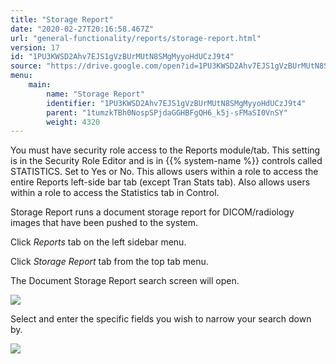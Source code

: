 ```yaml
---
title: "Storage Report"
date: "2020-02-27T20:16:58.467Z"
url: "general-functionality/reports/storage-report.html"
version: 17
id: "1PU3KWSD2Ahv7EJS1gVzBUrMUtN8SMgMyyoHdUCzJ9t4"
source: "https://drive.google.com/open?id=1PU3KWSD2Ahv7EJS1gVzBUrMUtN8SMgMyyoHdUCzJ9t4"
menu:
    main:
        name: "Storage Report"
        identifier: "1PU3KWSD2Ahv7EJS1gVzBUrMUtN8SMgMyyoHdUCzJ9t4"
        parent: "1tumzkTBh0NospSPjdaGGHBFgQH6_k5j-sFMaSI0VnSY"
        weight: 4320
---
```

You must have security role access to the Reports module/tab. This setting is in the Security Role Editor and is in {{% system-name %}} controls called STATISTICS. Set to Yes or No. This allows users within a role to access the entire Reports left-side bar tab (except Tran Stats tab). Also allows users within a role to access the Statistics tab in Control.

Storage Report runs a document storage report for DICOM/radiology images that have been pushed to the system.

Click *Reports* tab on the left sidebar menu.

Click *Storage Report* tab from the top tab menu.

The Document Storage Report search screen will open.

![](storage-report.images/image1.png)

Select and enter the specific fields you wish to narrow your search down by.

![](storage-report.images/image2.png)

